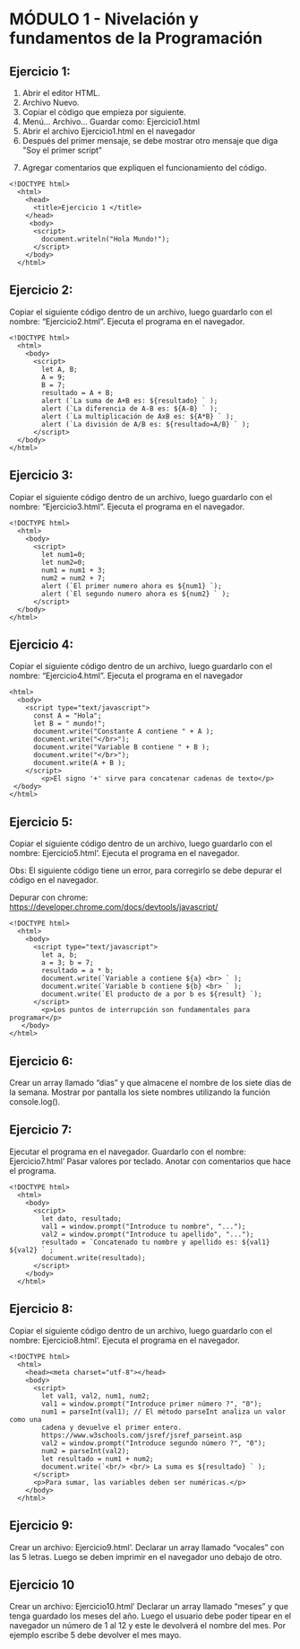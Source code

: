 # MÓDULO 1 - Nivelación y fundamentos de la Programación #

## Ejercicio 1: ##
  1. Abrir el editor HTML.
  2. Archivo Nuevo.
  3. Copiar el código que empieza por <!DOCTYPE html> siguiente.
  4. Menú... Archivo... Guardar como: Ejercicio1.html
  5. Abrir el archivo Ejercicio1.html en el navegador
  6. Después del primer mensaje, se debe mostrar otro mensaje que diga "Soy el primer
  script"
  7) Agregar comentarios que expliquen el funcionamiento del código.

    <!DOCTYPE html>
      <html>
        <head>
          <title>Ejercicio 1 </title>
        </head>
         <body>
          <script>
            document.writeln("Hola Mundo!");
          </script>
        </body>
      </html>



## Ejercicio 2: ##
Copiar el siguiente código dentro de un archivo, luego guardarlo con el nombre:
“Ejercicio2.html”. Ejecuta el programa en el navegador.

 
    <!DOCTYPE html>
      <html>
        <body>
          <script>
            let A, B;
            A = 9;
            B = 7;
            resultado = A + B;
            alert (`La suma de A+B es: ${resultado} ` );
            alert (`La diferencia de A-B es: ${A-B} ` );
            alert (`La multiplicación de AxB es: ${A*B} ` );
            alert (`La división de A/B es: ${resultado=A/B} ` );
          </script>
      </body>
    </html>


## Ejercicio 3: ##
Copiar el siguiente código dentro de un archivo, luego guardarlo con el nombre:
“Ejercicio3.html”. Ejecuta el programa en el navegador.


    <!DOCTYPE html>
      <html>
        <body>
          <script>
            let num1=0;
            let num2=0;
            num1 = num1 + 3;
            num2 = num2 + 7;
            alert (`El primer numero ahora es ${num1} `);
            alert (`El segundo numero ahora es ${num2} ` );
          </script>
      </body>
    </html>
    
    
## Ejercicio 4: ##
Copiar el siguiente código dentro de un archivo, luego guardarlo con el nombre:
“Ejercicio4.html”. Ejecuta el programa en el navegador


    <html>
      <body>
        <script type="text/javascript">
          const A = "Hola";
          let B = " mundo!";
          document.write("Constante A contiene " + A );
          document.write("</br>");
          document.write("Variable B contiene " + B );
          document.write("</br>");
          document.write(A + B );
        </script>
            <p>El signo '+' sirve para concatenar cadenas de texto</p>
     </body>
    </html>



## Ejercicio 5: ##
Copiar el siguiente código dentro de un archivo, luego guardarlo con el nombre:
Ejercicio5.html’. Ejecuta el programa en el navegador. 


Obs: El siguiente código tiene un error, para corregirlo se debe depurar el código en el
navegador.


Depurar con chrome: https://developer.chrome.com/docs/devtools/javascript/


    <!DOCTYPE html>
      <html>
        <body>
          <script type="text/javascript">
            let a, b;
            a = 3; b = 7;
            resultado = a * b;
            document.write(`Variable a contiene ${a} <br> ` );
            document.write(`Variable b contiene ${b} <br> ` );
            document.write(`El producto de a por b es ${result} `);
          </script>
            <p>Los puntos de interrupción son fundamentales para programar</p>
       </body>
    </html>
    
    
## Ejercicio 6: ##
Crear un array llamado “dias” y que almacene el nombre de los siete días de la semana.
Mostrar por pantalla los siete nombres utilizando la función console.log().


## Ejercicio 7: ##
Ejecutar el programa en el navegador. Guardarlo con el nombre: Ejercicio7.html’ Pasar
valores por teclado. Anotar con comentarios que hace el programa.
          
          
    <!DOCTYPE html>
      <html>
        <body>
          <script>
            let dato, resultado;
            val1 = window.prompt("Introduce tu nombre", "...");
            val2 = window.prompt("Introduce tu apellido", "...");
            resultado = `Concatenado tu nombre y apellido es: ${val1} ${val2} ` ;
            document.write(resultado);
          </script>
        </body>
      </html>


## Ejercicio 8: ##
Copiar el siguiente código dentro de un archivo, luego guardarlo con el nombre:
Ejercicio8.html’. Ejecuta el programa en el navegador.


    <!DOCTYPE html>
      <html>
        <head><meta charset="utf-8"></head>
        <body>
          <script>
            let val1, val2, num1, num2;
            val1 = window.prompt("Introduce primer número ?", "0");
            num1 = parseInt(val1); // El método parseInt analiza un valor como una
            cadena y devuelve el primer entero.
            https://www.w3schools.com/jsref/jsref_parseint.asp
            val2 = window.prompt("Introduce segundo número ?", "0");
            num2 = parseInt(val2);
            let resultado = num1 + num2;
            document.write(`<br/> <br/> La suma es ${resultado} ` );
          </script>
          <p>Para sumar, las variables deben ser numéricas.</p>
        </body>
      </html>


## Ejercicio 9: ##
Crear un archivo: Ejercicio9.html’. Declarar un array llamado “vocales” con las 5 letras.
Luego se deben imprimir en el navegador uno debajo de otro.


## Ejercicio 10 ##
Crear un archivo: Ejercicio10.html’ Declarar un array llamado “meses” y que tenga
guardado los meses del año. Luego el usuario debe poder tipear en el navegador un
número de 1 al 12 y este le devolverá el nombre del mes. Por ejemplo escribe 5 debe
devolver el mes mayo.


